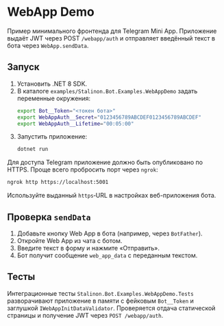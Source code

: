 # WebApp Demo

Пример минимального фронтенда для Telegram Mini App. Приложение выдаёт JWT через POST `/webapp/auth` и отправляет
введённый текст в бота через `WebApp.sendData`.

## Запуск

1. Установить .NET 8 SDK.
2. В каталоге `examples/Stalinon.Bot.Examples.WebAppDemo` задать переменные окружения:
   ```bash
   export Bot__Token="<токен бота>"
   export WebAppAuth__Secret="0123456789ABCDEF0123456789ABCDEF"
   export WebAppAuth__Lifetime="00:05:00"
   ```
3. Запустить приложение:
   ```bash
   dotnet run
   ```

Для доступа Telegram приложение должно быть опубликовано по HTTPS. Проще всего пробросить порт через `ngrok`:

```bash
ngrok http https://localhost:5001
```

Используйте выданный `https`‑URL в настройках веб-приложения бота.

## Проверка `sendData`

1. Добавьте кнопку Web App в бота (например, через `BotFather`).
2. Откройте Web App из чата с ботом.
3. Введите текст в форму и нажмите «Отправить».
4. Бот получит сообщение `web_app_data` с переданным текстом.

## Тесты

Интеграционные тесты `Stalinon.Bot.Examples.WebAppDemo.Tests` разворачивают приложение в памяти
с фейковым `Bot__Token` и заглушкой `IWebAppInitDataValidator`.
Проверяется отдача статической страницы и получение JWT через `POST /webapp/auth`.
